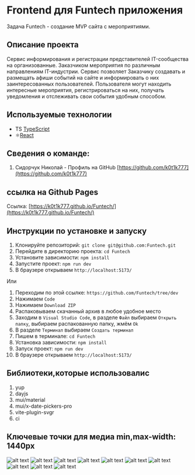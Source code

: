 # Frontend для Funtech приложения

Задача Funtech - создание MVP сайта с мероприятиями.

## Описание проекта

Cервис информирования и регистрации представителей IT-сообщества на организованные. Заказчиком мероприятия по различным направлениям IT-индустрии. Сервис позволяет Заказчику создавать и размещать афиши событий на сайте и информировать о них заинтересованных пользователей. Пользователя могут находить интересные мероприятия, регистрироваться на них, получать уведомления и отслеживать свои события удобным способом.


## Используемые технологии

- TS [TypeScript](https://www.typescriptlang.org/)
- ⚛️[React](https://ru.reactjs.org/)

## Сведения о команде:

1. Сидорчук Николай - Профиль на GitHub [https://github.com/k0t1k777](https://github.com/k0t1k777) 

## ссылка на Github Pages
Ссылка: [https://k0t1k777.github.io/Funtech/](https://k0t1k777.github.io/Funtech/)

## Инструкции по установке и запуску

1. Клонируйте репозиторий: `git clone git@github.com:Funtech.git`
2. Перейдите в директорию проекта: `cd Funtech`
3. Установите зависимости: `npm install`
4. Запустите проект: `npm run dev`
5. В браузере открываем `http://localhost:5173/`

Или

1. Переходим по этой ссылке: `https://github.com/Funtech/tree/dev`
2. Нажимаем `Code`
3. Нажимаем `Download ZIP`
4. Распаковываем скачанный архив в любое удобное место
5. Заходим в `Visual Studio Code`, в разделе `Файл` выбираем `Открыть папку`, выбираем распакованную папку, жмём `Ok`
6. В разделе `Терминал` выбираем `Создать терминал`
7. Пишем в терминале: `cd Funtech`
8. Установка зависимости: `npm install`
9. Запуск проект: `npm run dev`
10. В браузере открываем `http://localhost:5173/`

## Библиотеки,которые использовалис

1. yup
2. dayjs
3. mui/material
4. mui/x-date-pickers-pro
5. vite-plugin-svgr
6. ci

## Ключевые точки для медиа min,max-width: 1440px

![alt text](./src/assets/screenshots/Снимок.JPG)
![alt text](./src/assets/screenshots/Снимок2.JPG)
![alt text](./src/assets/screenshots/Снимок3.JPG)
![alt text](./src/assets/screenshots/Снимок4.JPG)
![alt text](./src/assets/screenshots/Снимок5.JPG)
![alt text](./src/assets/screenshots/Снимок6.JPG)
![alt text](./src/assets/screenshots/Снимок7.JPG)
![alt text](./src/assets/screenshots/Снимок8.JPG)
![alt text](./src/assets/screenshots/Снимок9.JPG)
![alt text](./src/assets/screenshots/Снимок10.JPG)
